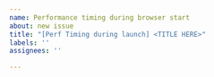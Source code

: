 ```yaml
---
name: Performance timing during browser start
about: new issue
title: "[Perf Timing during launch] <TITLE HERE>"
labels: ''
assignees: ''

---
```



